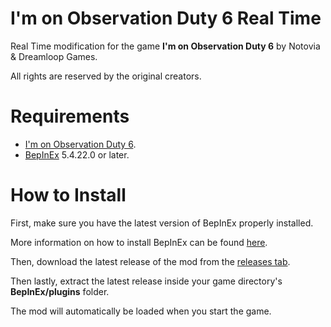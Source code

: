 # I'm on Observation Duty 6 Real Time
Real Time modification for the game **I'm on Observation Duty 6** by Notovia & Dreamloop Games.

All rights are reserved by the original creators.

# Requirements
- [I'm on Observation Duty 6](https://store.steampowered.com/app/2137700/Im_on_Observation_Duty_6/).
- [BepInEx](https://github.com/BepInEx/BepInEx/) 5.4.22.0 or later.

# How to Install
First, make sure you have the latest version of BepInEx properly installed. 

More information on how to install BepInEx can be found [here](https://docs.bepinex.dev/articles/user_guide/installation/index.html).

Then, download the latest release of the mod from the [releases tab](https://github.com/kEllieGit/iood6-realtime/releases).

Then lastly, extract the latest release inside your game directory's **BepInEx/plugins** folder.

The mod will automatically be loaded when you start the game.
